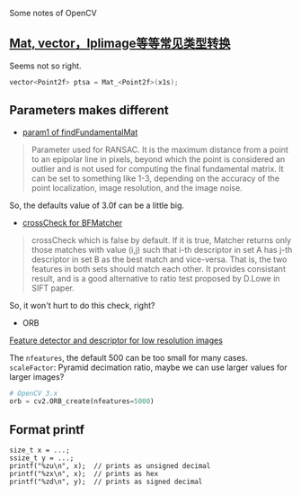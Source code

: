 Some notes of OpenCV

## [Mat, vector<point2f>，Iplimage等等常见类型转换](http://blog.csdn.net/foreverhehe716/article/details/6749175)

Seems not so right.

``` cpp
vector<Point2f> ptsa = Mat_<Point2f>(x1s);
```

## Parameters makes different

* [param1 of findFundamentalMat](http://docs.opencv.org/3.2.0/d9/d0c/group__calib3d.html)

> Parameter used for RANSAC. It is the maximum distance from a point to an epipolar line in pixels, beyond which the point is considered an outlier and is not used for computing the final fundamental matrix. It can be set to something like 1-3, depending on the accuracy of the point localization, image resolution, and the image noise.

So, the defaults value of 3.0f can be a little big.

* [crossCheck for BFMatcher](http://opencv-python-tutroals.readthedocs.io/en/latest/py_tutorials/py_feature2d/py_matcher/py_matcher.html)

> crossCheck which is false by default. If it is true, Matcher returns only those matches with value (i,j) such that i-th descriptor in set A has j-th descriptor in set B as the best match and vice-versa. That is, the two features in both sets should match each other. It provides consistant result, and is a good alternative to ratio test proposed by D.Lowe in SIFT paper.

So, it won't hurt to do this check, right?

* ORB

[Feature detector and descriptor for low resolution images](https://stackoverflow.com/questions/24441626/feature-detector-and-descriptor-for-low-resolution-images/43667447#43667447)

The `nfeatures`, the default 500 can be too small for many cases.
`scaleFactor`: Pyramid decimation ratio, maybe we can use larger values for larger images?

``` python
# OpenCV 3.x
orb = cv2.ORB_create(nfeatures=5000)
```


## Format printf

``` vi
size_t x = ...;
ssize_t y = ...;
printf("%zu\n", x);  // prints as unsigned decimal
printf("%zx\n", x);  // prints as hex
printf("%zd\n", y);  // prints as signed decimal
```